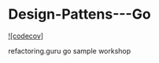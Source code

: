 # Design-Pattens---Go

[![codecov]](https://codecov.io/gh/CharingJC/Design-Pattens---Go)

refactoring.guru go sample workshop
